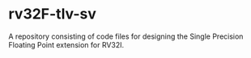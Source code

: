 # rv32F-tlv-sv
A repository consisting of code files for designing the Single Precision Floating Point extension for RV32I.
